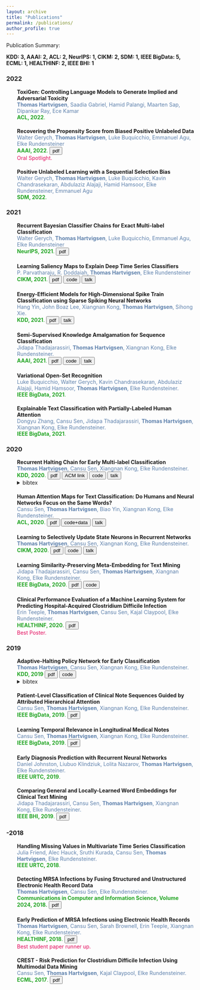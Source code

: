 ```yaml
---
layout: archive
title: "Publications"
permalink: /publications/
author_profile: true
---
```


<!--<li style="margin: 0; padding: 0px 0 0px 5px; list-style: none; background-image: url('../images/paper_icon.png'); background-repeat: no-repeat; background-position: left top; background-size: 20px;">
-->

Publication Summary:

**KDD: 3, AAAI: 2, ACL: 2, NeurIPS: 1, CIKM: 2, SDM: 1, IEEE BigData: 5, ECML: 1, HEALTHINF: 2, IEEE BHI: 1**

<h3 itemprop="name">2022</h3>
<ul style="border-radius: 0px; margin: 0px 0;">

  <li style="margin: 0; padding: 0px 0 0px 5px; list-style: none">
  <strong>ToxiGen: Controlling Language Models to Generate Implied and Adversarial Toxicity</strong>
  <div style="color:#5e81ac">
   <b>Thomas Hartvigsen</b>, Saadia Gabriel, Hamid Palangi, Maarten Sap, Dipankar Ray, Ece Kamar
  </div>
  <div style="color:#21a423">
   <strong>ACL, 2022</strong>.
  </div>
  </li>

  <li style="margin: 0; padding: 20px 0 0px 5px; list-style: none">
  <strong>Recovering the Propensity Score from Biased Positive Unlabeled Data</strong>
  <div style="color:#5e81ac">
   Walter Gerych, <b>Thomas Hartvigsen</b>, Luke Buquicchio, Emmanuel Agu,  Elke Rundensteiner
  </div>
  <div style="color:#21a423">
   <strong>AAAI, 2022</strong>.
   <button onclick="location.href='../papers/aaai22.pdf'" type="button">pdf</button>
  </div>
  <div style="color:#E30B5C">
   Oral Spotlight.
  </div>
  </li>

  <li style="margin: 0; padding: 20px 0 0px 5px; list-style: none">
  <strong>Positive Unlabeled Learning with a Sequential Selection Bias</strong>
  <div style="color:#5e81ac">
   Walter Gerych, <b>Thomas Hartvigsen</b>, Luke Buquicchio, Kavin Chandrasekaran, Abdulaziz Alajaji, Hamid Hamsoor,  Elke Rundensteiner, Emmanuel Agu
  </div>
  <div style="color:#21a423">
   <strong>SDM, 2022</strong>.
  </div>
  </li>

</ul>

<h3 itemprop="name">2021</h3>
<ul style="border-radius: 0px; margin: 0px 0;">
  <li style="margin: 0; padding: 0px 0 0px 5px; list-style: none">
  <strong>Recurrent Bayesian Classifier Chains for Exact Multi-label Classification</strong>

  <div style="color:#5e81ac">
   Walter Gerych, <b>Thomas Hartvigsen</b>, Luke Buquicchio, Emmanuel Agu,  Elke Rundensteiner
  </div>
  <div style="color:#21a423">
   <strong>NeurIPS, 2021</strong>.
   <button onclick="location.href='https://proceedings.neurips.cc/paper/2021/file/859bf1416b8b8761c5d588dee78dc65f-Paper.pdf'" type="button">pdf</button>
  </div>
  </li>

  <li style="margin: 0; padding: 20px 0 0px 5px; list-style: none">
  <strong>Learning Saliency Maps to Explain Deep Time Series Classifiers</strong>
  <div style="color:#5e81ac">
    P. Parvatharaju, R. Doddaiah, <b>Thomas Hartvigsen</b>,  Elke Rundensteiner
  </div>

  <div style="color:#21a423">
   <strong>CIKM, 2021</strong>.
   <button onclick="location.href='../papers/cikm21.pdf'" type="button">pdf</button>
   <button onclick="location.href='https://github.com/kingspp/timeseries-explain'" type="button">code</button>
   <button onclick="location.href='https://dl.acm.org/doi/abs/10.1145/3459637.3482446'" type="button">talk</button>
  </div>

  </li>

  <li style="margin: 0; padding: 20px 0 0px 5px; list-style: none">
  <strong>Energy-Efficient Models for High-Dimensional Spike Train Classification using Sparse Spiking Neural Networks</strong>
  <div style="color:#5e81ac">
    Hang Yin, John Boaz Lee, Xiangnan Kong, <b>Thomas Hartvigsen</b>, Sihong Xie.
  </div>

  <div style="color:#21a423">
    <strong>KDD, 2021</strong>.
    <button onclick="location.href='../papers/kdd21.pdf'" type="button">pdf</button>
    <button onclick="location.href='https://dl.acm.org/doi/abs/10.1145/344758.3467252'" type="button">talk</button>
  </div>
  </li>

 <li style="margin: 0; padding: 20px 0 0px 5px; list-style: none">
  <strong>Semi-Supervised Knowledge Amalgamation for Sequence Classification</strong>
  <div style="color:#5e81ac">
  Jidapa Thadajarassiri, <strong>Thomas Hartvigsen</strong>, Xiangnan Kong,  Elke Rundensteiner.
  </div>

  <div style="color:#21a423">
  <strong>AAAI, 2021</strong>.
    <button onclick="location.href='../papers/aaai21.pdf'" type="button">pdf</button>
    <button onclick="location.href='https://github.com/jida-thada/ska'" type="button">code</button>
    <button onclick="location.href='https://slideslive.com/38947947/semisupervised-knowledge-amalgamation-for-sequence-classification?ref=account-79851-latest'" type="code">talk</button>
  </div>

 </li>
 <li style="margin: 0; padding: 20px 0 0px 5px; list-style: none">
   <strong>Variational Open-Set Recognition</strong>
   <div style="color:#5e81ac">
   Luke Buquicchio, Walter Gerych, Kavin Chandrasekaran, Abdulaziz Alajaji, Hamid Hamsoor, <b>Thomas Hartvigsen</b>,  Elke Rundensteiner.
   </div>
   <div style="color:#21a423">
   <strong>IEEE BigData, 2021</strong>.
   </div>
 </li>

 <li style="margin: 0; padding: 20px 0 0px 5px; list-style: none">
   <strong>Explainable Text Classification with Partially-Labeled Human Attention</strong>
   <div style="color:#5e81ac">
   Dongyu Zhang, Cansu Sen,  Jidapa Thadajarassiri, <b>Thomas Hartvigsen</b>, Xiangnan Kong,  Elke Rundensteiner.
   </div>
   <div style="color:#21a423">
   <strong>IEEE BigData, 2021</strong>.
   </div>
 </li>

</ul>

<h3 itemprop="name">2020</h3>
<ul style="border-radius: 0px; margin: 0px 0;">
 <li style="margin: 0; padding: 0px 0 0px 5px; list-style: none">
  <strong>Recurrent Halting Chain for Early Multi-label Classification</strong>
  <div style="color:#5e81ac">
  <strong>Thomas Hartvigsen</strong>, Cansu Sen, Xiangnan Kong,  Elke Rundensteiner.
  </div>

  <div style="color:#21a423">
  <strong>KDD, 2020</strong>.
    <button onclick="location.href='../papers/kdd20.pdf'" type="button">pdf</button>
    <button onclick="location.href='https://dl.acm.org/doi/10.1145/3394486.3403191'" type="button">ACM link</button>
    <button onclick="location.href='https://github.com/Thartvigsen/RecurrentHaltingChain'" type="button">code</button>
    <button onclick="location.href='https://youtu.be/Z1_jFf4DrtI'" type="button">talk</button>
  </div>
  <details>
    <summary>bibtex</summary>
    @inproceedings{hartvigsen2020recurrent,
      <div>
      title={Recurrent Halting Chain for Early Multi-label Classification},
      </div>
      <div>
      author={Hartvigsen, Thomas and Sen, Cansu and Kong, Xiangnan and Rundensteiner, Elke},
      </div>
      <div>
      booktitle={Proceedings of the 26th ACM SIGKDD International Conference on Knowledge Discovery \& Data Mining},
      </div>
      <div>
      pages={1382--1392},
      </div>
      <div>
      year={2020}
      </div>
    }
  </details>
 </li>

 <li style="margin: 0; padding: 20px 0 0px 5px; list-style: none">
  <strong>Human Attention Maps for Text Classification: Do Humans and Neural Networks Focus on the Same Words?</strong>
  <div style="color:#5e81ac">
  Cansu Sen, <strong>Thomas Hartvigsen</strong>, Biao Yin, Xiangnan Kong, Elke Rundensteiner.
  </div>

  <div style="color:#21a423">
  <strong>ACL, 2020</strong>.
    <button onclick="location.href='../papers/acl20.pdf'" type="button">pdf</button>
    <button onclick="location.href='http://davis.wpi.edu/dsrg/PROJECTS/YELPHAT/index.html'" type="button">code+data</button>
    <button onclick="location.href='http://slideslive.com/38929024'" type="button">talk</button>
  </div>

 </li>

 <li style="margin: 0; padding: 20px 0 0px 5px; list-style: none">
  <strong>Learning to Selectively Update State Neurons in Recurrent Networks</strong>
  <div style="color:#5e81ac">
  <strong>Thomas Hartvigsen</strong>, Cansu Sen, Xiangnan Kong,  Elke Rundensteiner.
  </div>

  <div style="color:#21a423">
  <strong>CIKM, 2020</strong>.
    <button onclick="location.href='../papers/cikm20.pdf'" type="button">pdf</button>
    <button onclick="location.href='https://github.com/thartvigsen/sarnn'" type="button">code</button>
    <button onclick="location.href='https://www.youtube.com/watch?v=OFIax-TLvcw'" type="button">talk</button>
  </div>
  
  <div>
  </div>
 </li>

 <li style="margin: 0; padding: 20px 0 0px 5px; list-style: none">
  <strong>Learning Similarity-Preserving Meta-Embedding for Text Mining</strong>
  <div style="color:#5e81ac">
  Jidapa Thadajarassiri, Cansu Sen, <strong>Thomas Hartvigsen</strong>, Xiangnan Kong, Elke Rundensteiner.
  </div>

  <div style="color:#21a423">
  <strong>IEEE BigData, 2020</strong>.
    <button onclick="location.href='../papers/bigdata20.pdf'" type="button">pdf</button>
    <button onclick="location.href='https://github.com/jida-thada/simme'" type="button">code</button>
  </div>

 </li>

 <li style="margin: 0; padding: 20px 0 0px 5px; list-style: none">
  <strong>Clinical Performance Evaluation of a Machine Learning System for Predicting Hospital-Acquired Clostridium Difficile Infection</strong>
  <div style="color:#5e81ac">
  Erin Teeple, <strong>Thomas Hartvigsen</strong>, Cansu Sen, Kajal Claypool, Elke Rundensteiner.
  </div>

  <div style="color:#21a423">
    <strong>HEALTHINF, 2020</strong>.
    <button onclick="location.href='https://www.scitepress.org/PublicationsDetail.aspx?ID=23u2EM1O4ro%3d&t=1'" type="button">pdf</button>
  </div>
  <div style="color:#E30B5C">
    Best Poster.
  </div>
 </li>
</ul>

<h3 itemprop="name">2019</h3>
<ul style="border-radius: 0px; margin: 0px 0;">
 <li style="margin: 0; padding: 0px 0 0px 5px; list-style: none">
  <strong>Adaptive-Halting Policy Network for Early Classification</strong>
  <div style="color:#5e81ac">
  <strong>Thomas Hartvigsen</strong>, Cansu Sen, Xiangnan Kong, Elke Rundensteiner. 
  </div>

  <div style="color:#21a423">
   <strong>KDD, 2019</strong>
   <button onclick="location.href='../papers/kdd19.pdf'" type="button">pdf</button>
   <button onclick="location.href='https://github.com/Thartvigsen/EARLIEST'" type="button">code</button>
  </div>
  <details>
    <summary>bibtex</summary>
    @inproceedings{hartvigsen2019adaptive,
      <div>
      title={Adaptive-halting policy network for early classification},
      </div>
      <div>
      author={Hartvigsen, Thomas and Sen, Cansu and Kong, Xiangnan and Rundensteiner, Elke},
      </div>
      <div>
      booktitle={Proceedings of the 25th ACM SIGKDD International Conference on Knowledge Discovery \& Data Mining},
      </div>
      <div>
      pages={101--110},
      </div>
      <div>
      year={2019}
      </div>
    }
  </details>
 </li>
 
 <li style="margin: 0; padding: 20px 0 0px 5px; list-style: none">
  <strong>Patient-Level Classification of Clinical Note Sequences Guided by Attributed Hierarchical Attention</strong>
  <div style="color:#5e81ac">
  Cansu Sen, <strong>Thomas Hartvigsen</strong>, Xiangnan Kong,  Elke Rundensteiner. 
  </div>

  <div style="color:#21a423">
   <strong>IEEE BigData, 2019</strong>.
   <button onclick="location.href='https://ieeexplore.ieee.org/abstract/document/9006403'" type="button">pdf</button>
  </div>
 </li>
 
 <li style="margin: 0; padding: 20px 0 0px 5px; list-style: none">
  <strong>Learning Temporal Relevance in Longitudinal Medical Notes</strong>
  <div style="color:#5e81ac">
  Cansu Sen, <strong>Thomas Hartvigsen</strong>, Xiangnan Kong,  Elke Rundensteiner. 
  </div>

  <div style="color:#21a423">
   <strong>IEEE BigData, 2019</strong>.
   <button onclick="location.href='https://ieeexplore.ieee.org/abstract/document/9006400'" type="button">pdf</button>
  </div>
 </li>
 
 <li style="margin: 0; padding: 20px 0 0px 5px; list-style: none">
  <strong>Early Diagnosis Prediction with Recurrent Neural Networks</strong>
  <div style="color:#5e81ac">
  Daniel Johnston, Liubuo Klindziuk, Lolita Nazarov, <b>Thomas Hartvigsen</b>,  Elke Rundensteiner.
  </div>

  <div style="color:#21a423">
  <strong>IEEE URTC, 2019</strong>.
  </div>
 </li>
 
 <li style="margin: 0; padding: 20px 0 0px 5px; list-style: none">
  <strong>Comparing General and Locally-Learned Word Embeddings for Clinical Text Mining</strong>
  <div style="color:#5e81ac">
  Jidapa Thadajarassiri, Cansu Sen, <b>Thomas Hartvigsen</b>, Xiangnan Kong,  Elke Rundensteiner.
  </div>

  <div style="color:#21a423">
   <strong>IEEE BHI, 2019</strong>.
   <button onclick="location.href='../papers/bhi19.pdf'" type="button">pdf</button>
  </div>
 </li>
</ul>

<h3 itemprop="name">-2018</h3>
<ul style="border-radius: 0px; margin: 0px 0;">
 <li style="margin: 0; padding: 0px 0 0px 5px; list-style: none">
  <strong>Handling Missing Values in Multivariate Time Series Classification</strong>
  <div style="color:#5e81ac">
  Julia Friend, Alec Hauck, Sruthi Kurada, Cansu Sen, <b>Thomas Hartvigsen</b>,  Elke Rundensteiner.
  </div>

  <div style="color:#21a423">
  <strong>IEEE URTC, 2018</strong>.
  </div>
 </li>
 
 <li style="margin: 0; padding: 20px 0 0px 5px; list-style: none">
  <strong>Detecting MRSA Infections by Fusing Structured and Unstructured Electronic Health Record Data</strong>
  <div style="color:#5e81ac">
  <b>Thomas Hartvigsen</b>, Cansu Sen,  Elke Rundensteiner.
  </div>

  <div style="color:#21a423">
   <strong>Communications in Computer and Information Science, Volume 2024, 2018.</strong>
   <button onclick="location.href='https://link.springer.com/chapter/20.2007/978-3-030-29196-9_21'" type="button">pdf</button>
  </div>
 </li>
 
 <li style="margin: 0; padding: 20px 0 0px 5px; list-style: none">
  <strong>Early Prediction of MRSA Infections using Electronic Health Records</strong>
  <div style="color:#5e81ac">
  <b>Thomas Hartvigsen</b>, Cansu Sen, Sarah Brownell, Erin Teeple, Xiangnan Kong,  Elke Rundensteiner.
  </div>

  <div style="color:#21a423">
   <strong>HEALTHINF, 2018</strong>.
   <button onclick="location.href='http://www.scitepress.org/Papers/2018/65996/65996.pdf'" type="button">pdf</button>
  </div>

  <div style="color:#E30B5C">
   Best student paper runner up.
  </div>
 </li>

 <li style="margin: 0; padding: 20px 0 0px 5px; list-style: none">
  <strong>CREST - Risk Prediction for Clostridium Difficile Infection Using Multimodal Data Mining</strong>
  <div style="color:#5e81ac">
  Cansu Sen, <b>Thomas Hartvigsen</b>, Kajal Claypool,  Elke Rundensteiner.
  </div>

  <div style="color:#21a423">
   <strong>ECML, 2017</strong>.
   <button onclick="location.href='../papers/ecml17.pdf'" type="button">pdf</button>
  </div>
 </li>
</ul>

